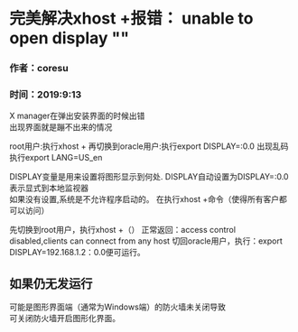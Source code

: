 # 完美解决xhost +报错： unable to open display ""
### 作者：coresu 
### 时间：2019:9:13

X manager在弹出安装界面的时候出错  
出现界面就是蹦不出来的情况


root用户:执行xhost +
再切换到oracle用户:执行export DISPLAY=:0.0
出现乱码执行export LANG=US_en


DISPLAY变量是用来设置将图形显示到何处.
DISPLAY自动设置为DISPLAY=:0.0表示显式到本地监视器  
如果没有设置,系统是不允许程序启动的。
在执行xhost +命令（使得所有客户都可以访问）


先切换到root用户，执行xhost +（）
正常返回：access control disabled,clients can connect from any host
切回oracle用户，执行：export DISPLAY=192.168.1.2：0.0便可运行。



## 如果仍无发运行  
可能是图形界面端（通常为Windows端）的防火墙未关闭导致  
可关闭防火墙开启图形化界面。